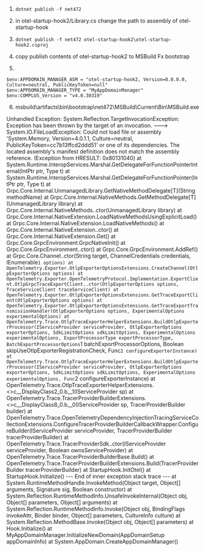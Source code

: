 
1. `dotnet publish -f net472`
2. in otel-startup-hook2/Library.cs change the path to assembly of otel-startup-hook
3. `dotnet publish -f net472 otel-startup-hook2\otel-startup-hook2.csproj`


3. copy publish contents of otel-startup-hook2 to MSBuild Fx bootstrap
5.
```
$env:APPDOMAIN_MANAGER_ASM = "otel-startup-hook2, Version=0.0.0.0, Culture=neutral, PublicKeyToken=null"
$env:APPDOMAIN_MANAGER_TYPE = "MyAppDomainManager"
$env:COMPLUS_Version = "v4.0.30319"
```
6. msbuild\artifacts\bin\bootstrap\net472\MSBuild\Current\Bin\MSBuild.exe

Unhandled Exception: System.Reflection.TargetInvocationException: Exception has been thrown by the target of an invocation. ---> System.IO.FileLoadException: Could not load file or assembly 'System.Memory, Version=4.0.1.1, Culture=neutral, PublicKeyToken=cc7b13ffcd2ddd51' or one of its dependencies. The located assembly's manifest definition does not match the assembly reference. (Exception from HRESULT: 0x80131040)
   at System.Runtime.InteropServices.Marshal.GetDelegateForFunctionPointerInternal(IntPtr ptr, Type t)
   at System.Runtime.InteropServices.Marshal.GetDelegateForFunctionPointer(IntPtr ptr, Type t)
   at Grpc.Core.Internal.UnmanagedLibrary.GetNativeMethodDelegate[T](String methodName)
   at Grpc.Core.Internal.NativeMethods.GetMethodDelegate[T](UnmanagedLibrary library)
   at Grpc.Core.Internal.NativeMethods..ctor(UnmanagedLibrary library)
   at Grpc.Core.Internal.NativeExtension.LoadNativeMethodsUsingExplicitLoad()
   at Grpc.Core.Internal.NativeExtension.LoadNativeMethods()
   at Grpc.Core.Internal.NativeExtension..ctor()
   at Grpc.Core.Internal.NativeExtension.Get()
   at Grpc.Core.GrpcEnvironment.GrpcNativeInit()
   at Grpc.Core.GrpcEnvironment..ctor()
   at Grpc.Core.GrpcEnvironment.AddRef()
   at Grpc.Core.Channel..ctor(String target, ChannelCredentials credentials, IEnumerable`1 options)
   at OpenTelemetry.Exporter.OtlpExporterOptionsExtensions.CreateChannel(OtlpExporterOptions options)
   at OpenTelemetry.Exporter.OpenTelemetryProtocol.Implementation.ExportClient.OtlpGrpcTraceExportClient..ctor(OtlpExporterOptions options, TraceServiceClient traceServiceClient)
   at OpenTelemetry.Exporter.OtlpExporterOptionsExtensions.GetTraceExportClient(OtlpExporterOptions options)
   at OpenTelemetry.Exporter.OtlpExporterOptionsExtensions.GetTraceExportTransmissionHandler(OtlpExporterOptions options, ExperimentalOptions experimentalOptions)
   at OpenTelemetry.Trace.OtlpTraceExporterHelperExtensions.BuildOtlpExporterProcessor(IServiceProvider serviceProvider, OtlpExporterOptions exporterOptions, SdkLimitOptions sdkLimitOptions, ExperimentalOptions experimentalOptions, ExportProcessorType exportProcessorType, BatchExportProcessorOptions`1 batchExportProcessorOptions, Boolean skipUseOtlpExporterRegistrationCheck, Func`2 configureExporterInstance)
   at OpenTelemetry.Trace.OtlpTraceExporterHelperExtensions.BuildOtlpExporterProcessor(IServiceProvider serviceProvider, OtlpExporterOptions exporterOptions, SdkLimitOptions sdkLimitOptions, ExperimentalOptions experimentalOptions, Func`2 configureExporterInstance)
   at OpenTelemetry.Trace.OtlpTraceExporterHelperExtensions.<>c__DisplayClass2_0.<AddOtlpExporter>b__1(IServiceProvider sp)
   at OpenTelemetry.Trace.TracerProviderBuilderExtensions.<>c__DisplayClass8_0.<AddProcessor>b__0(IServiceProvider sp, TracerProviderBuilder builder)
   at OpenTelemetry.Trace.OpenTelemetryDependencyInjectionTracingServiceCollectionExtensions.ConfigureTracerProviderBuilderCallbackWrapper.ConfigureBuilder(IServiceProvider serviceProvider, TracerProviderBuilder tracerProviderBuilder)
   at OpenTelemetry.Trace.TracerProviderSdk..ctor(IServiceProvider serviceProvider, Boolean ownsServiceProvider)
   at OpenTelemetry.Trace.TracerProviderBuilderBase.Build()
   at OpenTelemetry.Trace.TracerProviderBuilderExtensions.Build(TracerProviderBuilder tracerProviderBuilder)
   at StartupHook.InitOtel()
   at StartupHook.Initialize()
   --- End of inner exception stack trace ---
   at System.RuntimeMethodHandle.InvokeMethod(Object target, Object[] arguments, Signature sig, Boolean constructor)
   at System.Reflection.RuntimeMethodInfo.UnsafeInvokeInternal(Object obj, Object[] parameters, Object[] arguments)
   at System.Reflection.RuntimeMethodInfo.Invoke(Object obj, BindingFlags invokeAttr, Binder binder, Object[] parameters, CultureInfo culture)
   at System.Reflection.MethodBase.Invoke(Object obj, Object[] parameters)
   at Hook.Initialize()
   at MyAppDomainManager.InitializeNewDomain(AppDomainSetup appDomainInfo)
   at System.AppDomain.CreateAppDomainManager()
